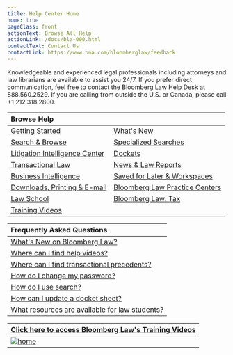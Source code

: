 ```yaml
---
title: Help Center Home
home: true
pageClass: front
actionText: Browse All Help
actionLink: /docs/bla-000.html
contactText: Contact Us
contactLink: https://www.bna.com/bloomberglaw/feedback
---
```


Knowledgeable and experienced legal professionals including attorneys and law librarians are available to assist you 24/7. If you prefer direct communication, feel free to contact the Bloomberg Law Help Desk at 888.560.2529. If you are calling from outside the U.S. or Canada, please call +1 212.318.2800.

|Browse Help   |     |
|:-------------|-----|
|[Getting Started](/docs/)|[What's New](/docs/blh-000-whats-new.html)|
|[Search & Browse](/docs/blh-010-search-and-browse.html)|[Specialized Searches](/docs/blh-020-specialized-searches.html)|
|[Litigation Intelligence Center](/docs/blh-030-litigation-intelligence-center.html)|[Dockets](/docs/blh-040-dockets.html)|
|[Transactional Law](/docs/blh-050-corporate-and-transactional.html)|[News & Law Reports](/docs/blh-060-news-and-law-reports.html)|
|[Business Intelligence](/docs/blh-070-business-intelligence-center.html)|[Saved for Later & Workspaces](/docs/blh-080-saved-for-later-and-workspaces.html)|
|[Downloads, Printing & E-mail](/docs/blh-090-downloads-printing-and-email.html)|[Bloomberg Law Practice Centers](/docs/blh-100-bloomberg-law-practice-centers.html)|
|[Law School](/docs/blh-110-law-school.html)|[Bloomberg Law: Tax](https://bltx-help.bloombergtax.com/)|
|[Training Videos](/docs/blh-120-videos.html)| |

|Frequently Asked Questions    |
|:-------------|
|[What's New on Bloomberg Law?](/docs/blh-000-whats-new.html)|
|[Where can I find help videos?](/docs/blh-120-videos.html)  |
|[Where can I find transactional precedents?](/docs/blh-050-corporate-and-transactional.html#precedent-documents-overview)|
|[How do I change my password?](/docs/bla-000.html#change-your-password)|
|[How do I use search?](/docs/blh-010-search-and-browse.html#search-browse-basics)|
|[How can I update a docket sheet?](/docs/blh-040-dockets.html#update-dockets)|
|[What resources are available for law students?](/docs/blh-110-law-school.html#law-student-resources)|

|[Click here to access Bloomberg Law's Training Videos](/docs/blh-120-videos.html)|
|:-------------|
|[![home](/images/blaw-help-home.jpg "home")](/docs/blh-120-videos.html)|







